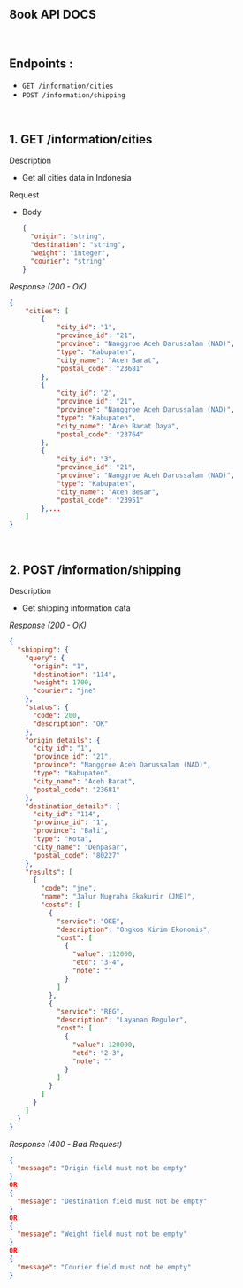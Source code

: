 ## 8ook API DOCS

&nbsp;

## Endpoints :

- `GET /information/cities`
- `POST /information/shipping`

&nbsp;

## 1. GET /information/cities

Description

- Get all cities data in Indonesia

Request

- Body
  ```json
  {
    "origin": "string",
    "destination": "string",
    "weight": "integer",
    "courier": "string"
  }
  ```

_Response (200 - OK)_

```json
{
    "cities": [
        {
            "city_id": "1",
            "province_id": "21",
            "province": "Nanggroe Aceh Darussalam (NAD)",
            "type": "Kabupaten",
            "city_name": "Aceh Barat",
            "postal_code": "23681"
        },
        {
            "city_id": "2",
            "province_id": "21",
            "province": "Nanggroe Aceh Darussalam (NAD)",
            "type": "Kabupaten",
            "city_name": "Aceh Barat Daya",
            "postal_code": "23764"
        },
        {
            "city_id": "3",
            "province_id": "21",
            "province": "Nanggroe Aceh Darussalam (NAD)",
            "type": "Kabupaten",
            "city_name": "Aceh Besar",
            "postal_code": "23951"
        },...
    ]
}
```

&nbsp;

## 2. POST /information/shipping

Description

- Get shipping information data

_Response (200 - OK)_

```json
{
  "shipping": {
    "query": {
      "origin": "1",
      "destination": "114",
      "weight": 1700,
      "courier": "jne"
    },
    "status": {
      "code": 200,
      "description": "OK"
    },
    "origin_details": {
      "city_id": "1",
      "province_id": "21",
      "province": "Nanggroe Aceh Darussalam (NAD)",
      "type": "Kabupaten",
      "city_name": "Aceh Barat",
      "postal_code": "23681"
    },
    "destination_details": {
      "city_id": "114",
      "province_id": "1",
      "province": "Bali",
      "type": "Kota",
      "city_name": "Denpasar",
      "postal_code": "80227"
    },
    "results": [
      {
        "code": "jne",
        "name": "Jalur Nugraha Ekakurir (JNE)",
        "costs": [
          {
            "service": "OKE",
            "description": "Ongkos Kirim Ekonomis",
            "cost": [
              {
                "value": 112000,
                "etd": "3-4",
                "note": ""
              }
            ]
          },
          {
            "service": "REG",
            "description": "Layanan Reguler",
            "cost": [
              {
                "value": 120000,
                "etd": "2-3",
                "note": ""
              }
            ]
          }
        ]
      }
    ]
  }
}
```

_Response (400 - Bad Request)_

```json
{
  "message": "Origin field must not be empty"
}
OR
{
  "message": "Destination field must not be empty"
}
OR
{
  "message": "Weight field must not be empty"
}
OR
{
  "message": "Courier field must not be empty"
}
```
